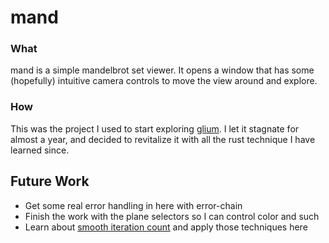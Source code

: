 # mand

### What

mand is a simple mandelbrot set viewer. It opens a window that has some (hopefully) intuitive camera controls to move the view around and explore.

### How

This was the project I used to start exploring [glium](https://crates.io/crates/glium). I let it stagnate for almost a year, and decided to revitalize it with all the rust technique I have learned since.

## Future Work

* Get some real error handling in here with error-chain
* Finish the work with the plane selectors so I can control color and such
* Learn about [smooth iteration count](http://iquilezles.org/www/articles/mset_smooth/mset_smooth.htm) and apply those techniques here

